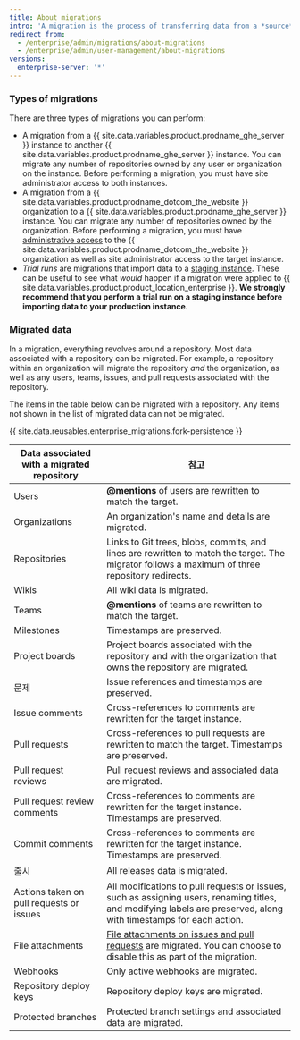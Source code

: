 ```yaml
---
title: About migrations
intro: 'A migration is the process of transferring data from a *source* location (either a {{ site.data.variables.product.prodname_dotcom_the_website }} organization or a {{ site.data.variables.product.prodname_ghe_server }} instance) to a *target* {{ site.data.variables.product.prodname_ghe_server }} instance. Migrations can be used to transfer your data when changing platforms or upgrading hardware on your instance.'
redirect_from:
  - /enterprise/admin/migrations/about-migrations
  - /enterprise/admin/user-management/about-migrations
versions:
  enterprise-server: '*'
---
```


### Types of migrations

There are three types of migrations you can perform:

- A migration from a {{ site.data.variables.product.prodname_ghe_server }} instance to another {{ site.data.variables.product.prodname_ghe_server }} instance. You can migrate any number of repositories owned by any user or organization on the instance. Before performing a migration, you must have site administrator access to both instances.
- A migration from a {{ site.data.variables.product.prodname_dotcom_the_website }} organization to a {{ site.data.variables.product.prodname_ghe_server }} instance. You can migrate any number of repositories owned by the organization. Before performing a migration, you must have [administrative access](/enterprise/user/articles/permission-levels-for-an-organization/) to the {{ site.data.variables.product.prodname_dotcom_the_website }} organization as well as site administrator access to the target instance.
- *Trial runs* are migrations that import data to a [staging instance](/enterprise/admin/guides/installation/setting-up-a-staging-instance/). These can be useful to see what *would* happen if a migration were applied to {{ site.data.variables.product.product_location_enterprise }}. **We strongly recommend that you perform a trial run on a staging instance before importing data to your production instance.**

### Migrated data

In a migration, everything revolves around a repository. Most data associated with a repository can be migrated. For example, a repository within an organization will migrate the repository *and* the organization, as well as any users, teams, issues, and pull requests associated with the repository.

The items in the table below can be migrated with a repository. Any items not shown in the list of migrated data can not be migrated.

{{ site.data.reusables.enterprise_migrations.fork-persistence }}

| Data associated with a migrated repository | 참고                                                                                                                                                                            |
| ------------------------------------------ | ----------------------------------------------------------------------------------------------------------------------------------------------------------------------------- |
| Users                                      | **@mentions** of users are rewritten to match the target.                                                                                                                     |
| Organizations                              | An organization's name and details are migrated.                                                                                                                              |
| Repositories                               | Links to Git trees, blobs, commits, and lines are rewritten to match the target. The migrator follows a maximum of three repository redirects.                                |
| Wikis                                      | All wiki data is migrated.                                                                                                                                                    |
| Teams                                      | **@mentions** of teams are rewritten to match the target.                                                                                                                     |
| Milestones                                 | Timestamps are preserved.                                                                                                                                                     |
| Project boards                             | Project boards associated with the repository and with the organization that owns the repository are migrated.                                                                |
| 문제                                         | Issue references and timestamps are preserved.                                                                                                                                |
| Issue comments                             | Cross-references to comments are rewritten for the target instance.                                                                                                           |
| Pull requests                              | Cross-references to pull requests are rewritten to match the target. Timestamps are preserved.                                                                                |
| Pull request reviews                       | Pull request reviews and associated data are migrated.                                                                                                                        |
| Pull request review comments               | Cross-references to comments are rewritten for the target instance. Timestamps are preserved.                                                                                 |
| Commit comments                            | Cross-references to comments are rewritten for the target instance. Timestamps are preserved.                                                                                 |
| 출시                                         | All releases data is migrated.                                                                                                                                                |
| Actions taken on pull requests or issues   | All modifications to pull requests or issues, such as assigning users, renaming titles, and modifying labels are preserved, along with timestamps for each action.            |
| File attachments                           | [File attachments on issues and pull requests](/articles/file-attachments-on-issues-and-pull-requests) are migrated. You can choose to disable this as part of the migration. |
| Webhooks                                   | Only active webhooks are migrated.                                                                                                                                            |
| Repository deploy keys                     | Repository deploy keys are migrated.                                                                                                                                          |
| Protected branches                         | Protected branch settings and associated data are migrated.                                                                                                                   |
